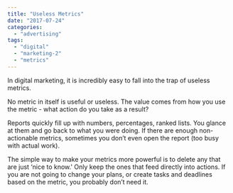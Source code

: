 ```yaml
---
title: "Useless Metrics"
date: "2017-07-24"
categories: 
  - "advertising"
tags: 
  - "digital"
  - "marketing-2"
  - "metrics"
---
```


In digital marketing, it is incredibly easy to fall into the trap of useless metrics.

No metric in itself is useful or useless. The value comes from how you use the metric - what action do you take as a result?

Reports quickly fill up with numbers, percentages, ranked lists. You glance at them and go back to what you were doing. If there are enough non-actionable metrics, sometimes you don’t even open the report (too busy with actual work).

The simple way to make your metrics more powerful is to delete any that are just ‘nice to know.' Only keep the ones that feed directly into actions. If you are not going to change your plans, or create tasks and deadlines based on the metric, you probably don’t need it.
